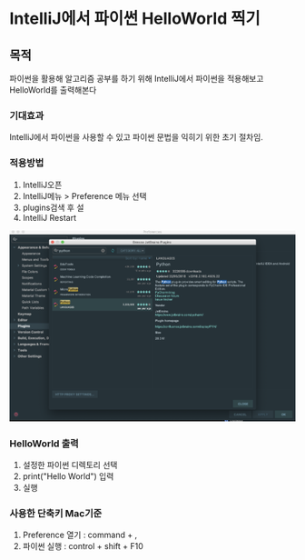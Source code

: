 # IntelliJ에서 파이썬 HelloWorld 찍기

## 목적

파이썬을 활용해 알고리즘 공부를 하기 위해 IntelliJ에서 파이썬을 적용해보고 HelloWorld를 출력해본다

### 기대효과

IntelliJ에서 파이썬을 사용할 수 있고 파이썬 문법을 익히기 위한 초기 절차임.

### 적용방법

1. IntelliJ오픈
2. IntelliJ메뉴 &gt; Preference 메뉴 선택
3. plugins검색 후 설
4. IntelliJ Restart

![Python Plugins Install](.gitbook/assets/2019-10-16-11.11.13.png)

### HelloWorld 출력

1. 설정한 파이썬 디렉토리 선택
2. print\("Hello World"\) 입력
3. 실행

###  사용한 단축키 Mac기준

1. Preference 열기 : command + ,
2. 파이썬 실행 : control + shift + F10











